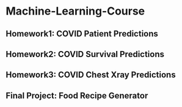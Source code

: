 # Machine-Learning-Course

## Homework1: COVID Patient Predictions
## Homework2: COVID Survival Predictions
## Homework3: COVID Chest Xray Predictions
## Final Project: Food Recipe Generator
